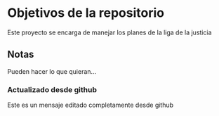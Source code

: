 # Objetivos de la repositorio

Este proyecto se encarga de manejar los planes de la liga de la justicia

## Notas
Pueden hacer lo que quieran...

### Actualizado desde github
Este es un mensaje editado completamente desde github
